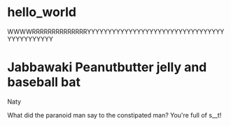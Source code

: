 # hello_world




WWWWRRRRRRRRRRRRRRYYYYYYYYYYYYYYYYYYYYYYYYYYYYYYYYYYYYYYYYYYYY


Jabbawaki 
Peanutbutter jelly and baseball bat
=======
Naty

What did the paranoid man say to the constipated man? 
You're full of s__t!


